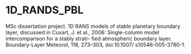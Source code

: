 # 1D_RANDS_PBL
MSc dissertation project. 1D RANS models of stable planetary boundary layer, discussed in Cuxart, J. et al., 2006: Single-column model intercomparison for a stably strati- fied atmospheric boundary layer. Boundary-Layer Meteorol, 118, 273–303, doi:10.1007/ s10546-005-3780-1.
